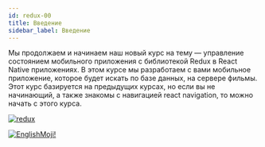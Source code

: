 ```yaml
---
id: redux-00
title: Введение
sidebar_label: Введение
---
```


Мы продолжаем и начинаем наш новый курс на тему — управление состоянием мобильного приложения с библиотекой Redux в React Native приложениях. В этом курсе мы разработаем с вами мобильное приложение, которое будет искать по базе данных, на сервере фильмы. Этот курс базируется на предыдущих курсах, но если вы не начинающий, а также знакомы с навигацией react navigation, то можно начать с этого курса.

[![redux](/img/redux/00.gif)](https://youtu.be/KaKiJrVCUrw)

[![EnglishMoji!](/img/logo/englishmoji.png)](https://link-to.app/xvh7Ush9kl)
